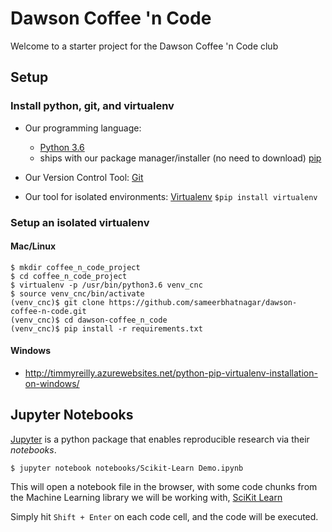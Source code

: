 # Dawson Coffee \'n Code

Welcome to a starter project for the Dawson Coffee 'n Code club

## Setup

 ### Install python, git, and virtualenv

  - Our programming language:
      - [Python 3.6](https://www.python.org/downloads/)
      - ships with our package manager/installer (no need to download)
        [pip](https://pypi.org/project/pip/)

  - Our Version Control Tool: [Git](https://git-scm.com/)

  - Our tool for isolated environments: [Virtualenv](https://docs.python-guide.org/dev/virtualenvs/)
    `$pip install virtualenv`

  ### Setup an isolated virtualenv

  #### Mac/Linux

 ```
 $ mkdir coffee_n_code_project
 $ cd coffee_n_code_project
 $ virtualenv -p /usr/bin/python3.6 venv_cnc
 $ source venv_cnc/bin/activate
 (venv_cnc)$ git clone https://github.com/sameerbhatnagar/dawson-coffee-n-code.git
 (venv_cnc)$ cd dawson-coffee_n_code
 (venv_cnc)$ pip install -r requirements.txt
 ```

  #### Windows
   - http://timmyreilly.azurewebsites.net/python-pip-virtualenv-installation-on-windows/

## Jupyter Notebooks

[Jupyter](https://jupyter.org/) is a python package that enables reproducible research via their *notebooks*.

  ```
  $ jupyter notebook notebooks/Scikit-Learn Demo.ipynb
  ```

This will open a notebook file in the browser, with some code chunks from the Machine Learning library we will be working with, [SciKit Learn](https://scikit-learn.org/stable/index.html)

Simply hit `Shift + Enter` on each code cell, and the code will be executed.
  
